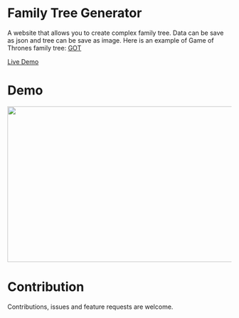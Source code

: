 # Family Tree Generator

A website that allows you to create complex family tree. Data can be save as json and tree can be save as image. Here is an example of Game of Thrones family tree: [GOT](https://saliherdemk.github.io/Family-Tree-Generator/samples/got)

[Live Demo](https://saliherdemk.github.io/Family-Tree-Generator/)

# Demo

<img src="https://github.com/saliherdemk/Family-Tree-Generator/blob/master/img/demo.gif" width="600" height="350">

# Contribution

Contributions, issues and feature requests are welcome.

